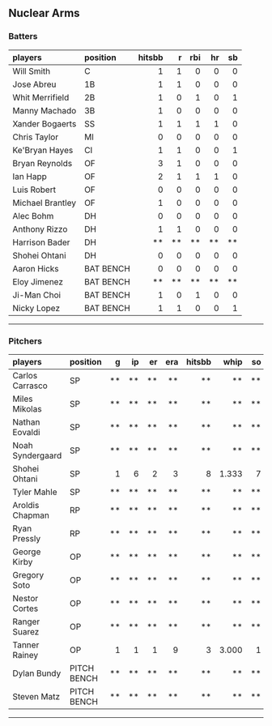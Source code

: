 ## Nuclear Arms

### Batters

 
|players          |position  | hitsbb|  r| rbi| hr| sb| 
|:----------------|:---------|------:|--:|---:|--:|--:| 
|Will Smith       |C         |      1|  1|   0|  0|  0| 
|Jose Abreu       |1B        |      1|  1|   0|  0|  0| 
|Whit Merrifield  |2B        |      1|  0|   1|  0|  1| 
|Manny Machado    |3B        |      1|  0|   0|  0|  0| 
|Xander Bogaerts  |SS        |      1|  1|   1|  1|  0| 
|Chris Taylor     |MI        |      0|  0|   0|  0|  0| 
|Ke'Bryan Hayes   |CI        |      1|  1|   0|  0|  1| 
|Bryan Reynolds   |OF        |      3|  1|   0|  0|  0| 
|Ian Happ         |OF        |      2|  1|   1|  1|  0| 
|Luis Robert      |OF        |      0|  0|   0|  0|  0| 
|Michael Brantley |OF        |      1|  0|   0|  0|  0| 
|Alec Bohm        |DH        |      0|  0|   0|  0|  0| 
|Anthony Rizzo    |DH        |      1|  1|   0|  0|  0| 
|Harrison Bader   |DH        |     **| **|  **| **| **| 
|Shohei Ohtani    |DH        |      0|  0|   0|  0|  0| 
|Aaron Hicks      |BAT BENCH |      0|  0|   0|  0|  0| 
|Eloy Jimenez     |BAT BENCH |     **| **|  **| **| **| 
|Ji-Man Choi      |BAT BENCH |      1|  0|   1|  0|  0| 
|Nicky Lopez      |BAT BENCH |      1|  1|   0|  0|  1| 

* * *

### Pitchers

 
|players          |position    |  g| ip| er| era| hitsbb|  whip| so|  w| sv| 
|:----------------|:-----------|--:|--:|--:|---:|------:|-----:|--:|--:|--:| 
|Carlos Carrasco  |SP          | **| **| **|  **|     **|    **| **| **| **| 
|Miles Mikolas    |SP          | **| **| **|  **|     **|    **| **| **| **| 
|Nathan Eovaldi   |SP          | **| **| **|  **|     **|    **| **| **| **| 
|Noah Syndergaard |SP          | **| **| **|  **|     **|    **| **| **| **| 
|Shohei Ohtani    |SP          |  1|  6|  2|   3|      8| 1.333|  7|  0|  0| 
|Tyler Mahle      |SP          | **| **| **|  **|     **|    **| **| **| **| 
|Aroldis Chapman  |RP          | **| **| **|  **|     **|    **| **| **| **| 
|Ryan Pressly     |RP          | **| **| **|  **|     **|    **| **| **| **| 
|George Kirby     |OP          | **| **| **|  **|     **|    **| **| **| **| 
|Gregory Soto     |OP          | **| **| **|  **|     **|    **| **| **| **| 
|Nestor Cortes    |OP          | **| **| **|  **|     **|    **| **| **| **| 
|Ranger Suarez    |OP          | **| **| **|  **|     **|    **| **| **| **| 
|Tanner Rainey    |OP          |  1|  1|  1|   9|      3| 3.000|  1|  1|  0| 
|Dylan Bundy      |PITCH BENCH | **| **| **|  **|     **|    **| **| **| **| 
|Steven Matz      |PITCH BENCH | **| **| **|  **|     **|    **| **| **| **| 


* * *


